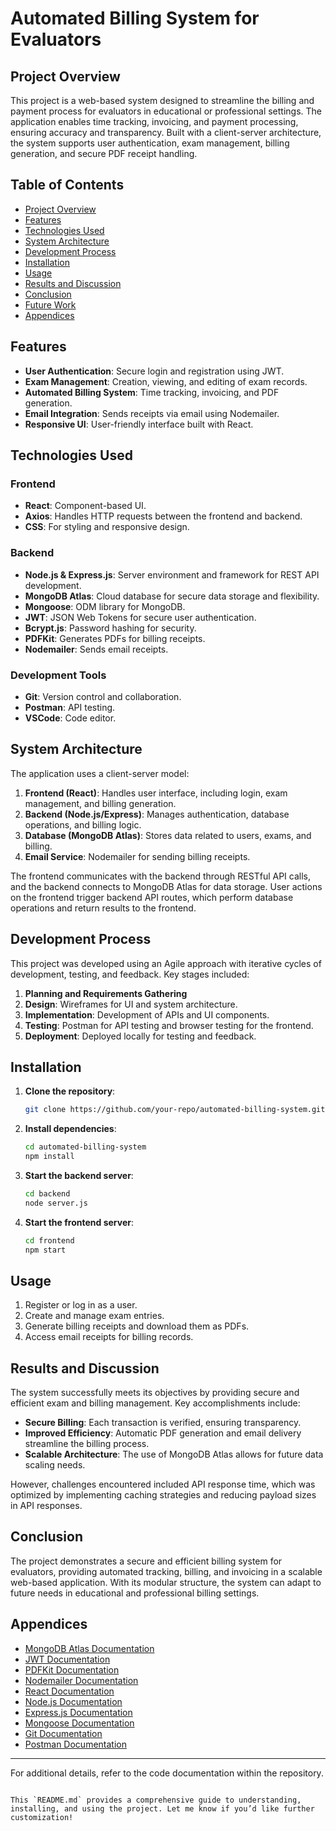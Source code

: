 # Automated Billing System for Evaluators

## Project Overview
This project is a web-based system designed to streamline the billing and payment process for evaluators in educational or professional settings. The application enables time tracking, invoicing, and payment processing, ensuring accuracy and transparency. Built with a client-server architecture, the system supports user authentication, exam management, billing generation, and secure PDF receipt handling.

## Table of Contents
- [Project Overview](#project-overview)
- [Features](#features)
- [Technologies Used](#technologies-used)
- [System Architecture](#system-architecture)
- [Development Process](#development-process)
- [Installation](#installation)
- [Usage](#usage)
- [Results and Discussion](#results-and-discussion)
- [Conclusion](#conclusion)
- [Future Work](#future-work)
- [Appendices](#appendices)

## Features
- **User Authentication**: Secure login and registration using JWT.
- **Exam Management**: Creation, viewing, and editing of exam records.
- **Automated Billing System**: Time tracking, invoicing, and PDF generation.
- **Email Integration**: Sends receipts via email using Nodemailer.
- **Responsive UI**: User-friendly interface built with React.

## Technologies Used
### Frontend
- **React**: Component-based UI.
- **Axios**: Handles HTTP requests between the frontend and backend.
- **CSS**: For styling and responsive design.

### Backend
- **Node.js & Express.js**: Server environment and framework for REST API development.
- **MongoDB Atlas**: Cloud database for secure data storage and flexibility.
- **Mongoose**: ODM library for MongoDB.
- **JWT**: JSON Web Tokens for secure user authentication.
- **Bcrypt.js**: Password hashing for security.
- **PDFKit**: Generates PDFs for billing receipts.
- **Nodemailer**: Sends email receipts.

### Development Tools
- **Git**: Version control and collaboration.
- **Postman**: API testing.
- **VSCode**: Code editor.

## System Architecture
The application uses a client-server model:
1. **Frontend (React)**: Handles user interface, including login, exam management, and billing generation.
2. **Backend (Node.js/Express)**: Manages authentication, database operations, and billing logic.
3. **Database (MongoDB Atlas)**: Stores data related to users, exams, and billing.
4. **Email Service**: Nodemailer for sending billing receipts.

The frontend communicates with the backend through RESTful API calls, and the backend connects to MongoDB Atlas for data storage. User actions on the frontend trigger backend API routes, which perform database operations and return results to the frontend.

## Development Process
This project was developed using an Agile approach with iterative cycles of development, testing, and feedback. Key stages included:
1. **Planning and Requirements Gathering**
2. **Design**: Wireframes for UI and system architecture.
3. **Implementation**: Development of APIs and UI components.
4. **Testing**: Postman for API testing and browser testing for the frontend.
5. **Deployment**: Deployed locally for testing and feedback.

## Installation
1. **Clone the repository**:
   ```bash
   git clone https://github.com/your-repo/automated-billing-system.git
   ```
2. **Install dependencies**:
   ```bash
   cd automated-billing-system
   npm install
   ```
3. **Start the backend server**:
   ```bash
   cd backend
   node server.js
   ```
4. **Start the frontend server**:
   ```bash
   cd frontend
   npm start
   ```

## Usage
1. Register or log in as a user.
2. Create and manage exam entries.
3. Generate billing receipts and download them as PDFs.
4. Access email receipts for billing records.

## Results and Discussion
The system successfully meets its objectives by providing secure and efficient exam and billing management. Key accomplishments include:
- **Secure Billing**: Each transaction is verified, ensuring transparency.
- **Improved Efficiency**: Automatic PDF generation and email delivery streamline the billing process.
- **Scalable Architecture**: The use of MongoDB Atlas allows for future data scaling needs.

However, challenges encountered included API response time, which was optimized by implementing caching strategies and reducing payload sizes in API responses.

## Conclusion
The project demonstrates a secure and efficient billing system for evaluators, providing automated tracking, billing, and invoicing in a scalable web-based application. With its modular structure, the system can adapt to future needs in educational and professional billing settings.

## Appendices
- [MongoDB Atlas Documentation](https://www.mongodb.com/docs/atlas/)
- [JWT Documentation](https://jwt.io/introduction/)
- [PDFKit Documentation](http://pdfkit.org/)
- [Nodemailer Documentation](https://nodemailer.com/about/)
- [React Documentation](https://reactjs.org/docs/getting-started.html)
- [Node.js Documentation](https://nodejs.org/en/docs/)
- [Express.js Documentation](https://expressjs.com/)
- [Mongoose Documentation](https://mongoosejs.com/docs/)
- [Git Documentation](https://git-scm.com/doc)
- [Postman Documentation](https://learning.postman.com/docs/getting-started/introduction/)

---

For additional details, refer to the code documentation within the repository.
```

This `README.md` provides a comprehensive guide to understanding, installing, and using the project. Let me know if you’d like further customization!

